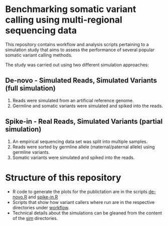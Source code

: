 # Benchmarking somatic variant calling using multi-regional sequencing data

This repository contains workflow and analysis scripts pertaining to a simulation study that aims to assess the performance of several popular somatic variant calling methods.

The study was carried out using two different simulation approaches:

## De-novo - Simulated Reads, Simulated Variants (full simulation)

1. Reads were simulated from an artificial reference genome. 
2. Germline and somatic variants were simulated and spiked into the reads.

## Spike-in - Real Reads, Simulated Variants (partial simulation)

1. An empirical sequencing data set was split into multiple samples.
2. Reads were sorted by germline allele (maternal/paternal allele) using germline variants.
3. Somatic variants were simulated and spiked into the reads.

# Structure of this repository

- R code to generate the plots for the publictation are in the scripts [de-novo.R](de-novo.R) and [spike-in.R](spike-in.R)
- Scripts that show how variant callers where run are in the respective directories under [workflow](workflow).
- Technical details about the simulations can be gleaned from the content of the [sim](sim) directories.
